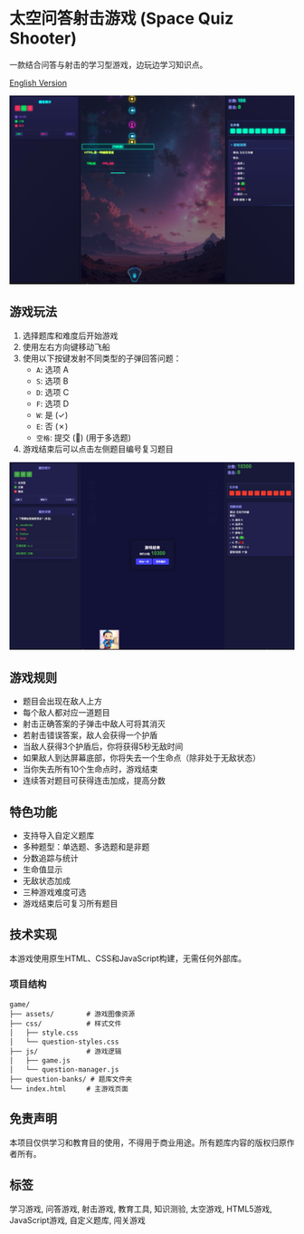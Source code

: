 # 太空问答射击游戏 (Space Quiz Shooter)

一款结合问答与射击的学习型游戏，边玩边学习知识点。

[English Version](README_EN.md)

![游戏画面](assets/learninggame.png)

## 游戏玩法

1. 选择题库和难度后开始游戏
2. 使用左右方向键移动飞船
3. 使用以下按键发射不同类型的子弹回答问题：
   - `A`: 选项 A
   - `S`: 选项 B
   - `D`: 选项 C
   - `F`: 选项 D
   - `W`: 是 (✓)
   - `E`: 否 (✗)
   - `空格`: 提交 (🔘) (用于多选题)
4. 游戏结束后可以点击左侧题目编号复习题目

![题目复习](assets/questioncheck.png)

## 游戏规则

- 题目会出现在敌人上方
- 每个敌人都对应一道题目
- 射击正确答案的子弹击中敌人可将其消灭
- 若射击错误答案，敌人会获得一个护盾
- 当敌人获得3个护盾后，你将获得5秒无敌时间
- 如果敌人到达屏幕底部，你将失去一个生命点（除非处于无敌状态）
- 当你失去所有10个生命点时，游戏结束
- 连续答对题目可获得连击加成，提高分数

## 特色功能

- 支持导入自定义题库
- 多种题型：单选题、多选题和是非题
- 分数追踪与统计
- 生命值显示
- 无敌状态加成
- 三种游戏难度可选
- 游戏结束后可复习所有题目

## 技术实现

本游戏使用原生HTML、CSS和JavaScript构建，无需任何外部库。

### 项目结构

```
game/
├── assets/        # 游戏图像资源
├── css/           # 样式文件
│   ├── style.css
│   └── question-styles.css
├── js/            # 游戏逻辑
│   ├── game.js
│   └── question-manager.js
├── question-banks/ # 题库文件夹
└── index.html     # 主游戏页面
```

## 免责声明

本项目仅供学习和教育目的使用，不得用于商业用途。所有题库内容的版权归原作者所有。

## 标签

学习游戏, 问答游戏, 射击游戏, 教育工具, 知识测验, 太空游戏, HTML5游戏, JavaScript游戏, 自定义题库, 闯关游戏 